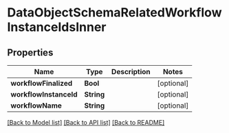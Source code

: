 # DataObjectSchemaRelatedWorkflowInstanceIdsInner

## Properties
Name | Type | Description | Notes
------------ | ------------- | ------------- | -------------
**workflowFinalized** | **Bool** |  | [optional] 
**workflowInstanceId** | **String** |  | [optional] 
**workflowName** | **String** |  | [optional] 

[[Back to Model list]](../README.md#documentation-for-models) [[Back to API list]](../README.md#documentation-for-api-endpoints) [[Back to README]](../README.md)


